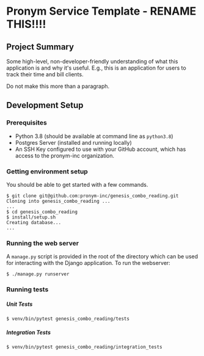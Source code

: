 # Pronym Service Template - RENAME THIS!!!!

## Project Summary

Some high-level, non-developer-friendly understanding of what this application is and why it's useful.  E.g., this is an application for users to track their time and bill clients.

Do not make this more than a paragraph.

## Development Setup

### Prerequisites

- Python 3.8 (should be available at command line as `python3.8`)
- Postgres Server (installed and running locally)
- An SSH Key configured to use with your GitHub account, which has access to the pronym-inc organization.

### Getting environment setup
You should be able to get started with a few commands.

```
$ git clone git@github.com:pronym-inc/genesis_combo_reading.git
Cloning into genesis_combo_reading ...
...
$ cd genesis_combo_reading
$ install/setup.sh
Creating database...
...
```

### Running the web server
A `manage.py` script is provided in the root of the directory which can be used for interacting with the Django application.
To run the webserver:
```
$ ./manage.py runserver
```

### Running tests
##### Unit Tests
```
$ venv/bin/pytest genesis_combo_reading/tests
```
##### Integration Tests
```
$ venv/bin/pytest genesis_combo_reading/integration_tests
```